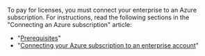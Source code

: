 To pay for licenses, you must connect your enterprise to an Azure subscription. For instructions, read the following sections in the "Connecting an Azure subscription" article:

* "[Prerequisites](/billing/managing-the-plan-for-your-github-account/connecting-an-azure-subscription#prerequisites)"
* "[Connecting your Azure subscription to an enterprise account](/billing/managing-the-plan-for-your-github-account/connecting-an-azure-subscription#connecting-your-azure-subscription-to-your-enterprise-account)"
